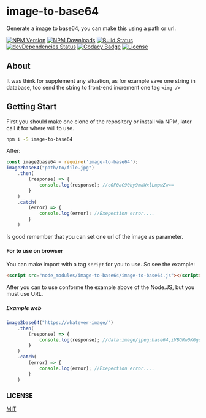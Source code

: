 # image-to-base64
 Generate a image to base64, you can make this using a path or url.
 
[![NPM Version][npm-image]][npm-url]
[![NPM Downloads][downloads-image]][downloads-url]
[![Build Status](https://travis-ci.org/renanbastos93/image-to-base64.svg?branch=master)](https://travis-ci.org/renanbastos93/image-to-base64)
[![devDependencies Status](https://david-dm.org/renanbastos93/image-to-base64/dev-status.svg)](https://david-dm.org/renanbastos93/image-to-base64?type=dev)
[![Codacy Badge](https://api.codacy.com/project/badge/Grade/319a6e0b35474cf3ada5b0894e959b65)](https://www.codacy.com/app/renanbastos93/image-to-base64?utm_source=github.com&amp;utm_medium=referral&amp;utm_content=renanbastos93/image-to-base64&amp;utm_campaign=Badge_Grade)
<a href="https://www.npmjs.com/package/vue"><img src="https://img.shields.io/npm/l/vue.svg" alt="License"></a>

[npm-image]: https://img.shields.io/npm/v/image-to-base64.svg
[npm-url]: https://npmjs.org/package/image-to-base64
[downloads-image]: https://img.shields.io/npm/dm/image-to-base64.svg
[downloads-url]: https://npmjs.org/package/image-to-base64


## About
 It was think for supplement any situation, as for example save one string in database, too send the string to front-end increment one tag `<img />`

## Getting Start
 First you should make one clone of the repository or install via NPM, later call it for where will to use.
```bash
npm i -S image-to-base64
```
After:
```js
const image2base64 = require('image-to-base64');
image2base64("path/to/file.jpg")
    .then(
        (response) => {
            console.log(response); //cGF0aC90by9maWxlLmpwZw==
        }
    )
    .catch(
        (error) => {
            console.log(error); //Exepection error....
        }
    )
```
Is good remember that you can set one url of the image as parameter.

#### For to use on browser
 You can make import with a tag `script` for you to use. So see the example:
```html
<script src="node_modules/image-to-base64/image-to-base64.js"></script>
```
After you can to use conforme the example above of the Node.JS, but you must use URL.

##### Example web
```js
image2base64("https://whatever-image/")
    .then(
        (response) => {
            console.log(response); //data:image/jpeg;base64,iVBORw0KGgoAAAANSwCAIA...
        }
    )
    .catch(
        (error) => {
            console.log(error); //Exepection error....
        }
    )
```

### LICENSE
 [MIT](https://opensource.org/licenses/MIT)
